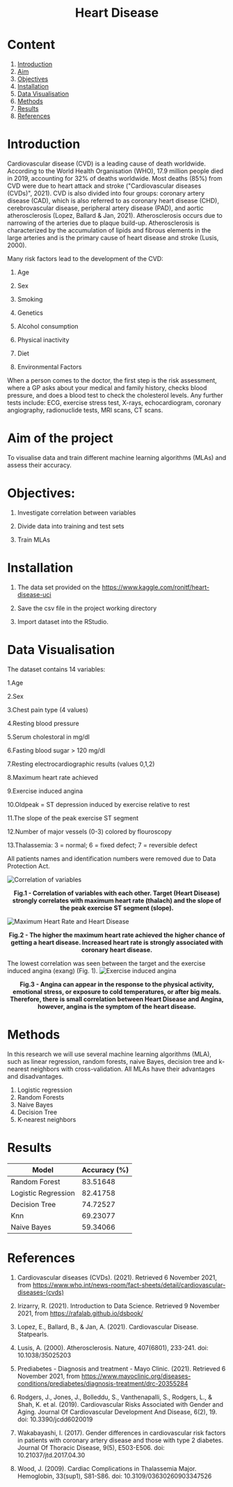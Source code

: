 <h1 align="center">Heart Disease</h1>

# Content 
1. [Introduction](#intr)
2. [Aim](#aim)
3. [Objectives](#objective)
4. [Installation](#instal)
5. [Data Visualisation](#visual)
6. [Methods](#methods)
7. [Results](#res)
8. [References](#ref)


<a name="intr"></a>
# Introduction 
Cardiovascular disease (CVD) is a leading cause of death worldwide. According to the World Health Organisation (WHO), 17.9 million people died in 2019, accounting for 32% of deaths worldwide. Most deaths (85%) from CVD were due to heart attack and stroke ("Cardiovascular diseases (CVDs)", 2021). CVD is also divided into four groups:  coronary artery disease (CAD), which is also referred to as coronary heart disease (CHD), cerebrovascular disease, peripheral artery disease (PAD), and aortic atherosclerosis (Lopez, Ballard & Jan, 2021). 
Atherosclerosis occurs due to narrowing of the arteries due to plaque build-up. Atherosclerosis is characterized by the accumulation of lipids and fibrous elements in the large arteries and is the primary cause of heart disease and stroke (Lusis, 2000). 

Many risk factors lead to the development of the CVD: 

1. Age

2. Sex

3. Smoking

4. Genetics 

5. Alcohol consumption

6. Physical inactivity 

7. Diet 

8. Environmental Factors

When a person comes to the doctor, the first step is the risk assessment, where a GP asks about your medical and family history, checks blood pressure, and does a blood test to check the cholesterol levels. Any further tests include: ECG, exercise stress test, X-rays, echocardiogram, coronary angiography, radionuclide tests, MRI scans, CT scans. 

<a name="aim"></a>

# Aim of the project
To visualise data and train different machine learning algorithms (MLAs) and assess their accuracy. 

<a name="objective"></a>

# Objectives: 

1. Investigate correlation between variables

2. Divide data into training and test sets

3. Train MLAs

<a name="instal"></a>

# Installation 
1. The data set provided on the https://www.kaggle.com/ronitf/heart-disease-uci 

2. Save the csv file in the project working directory

3. Import dataset into the RStudio. 

<a name="visual"></a>

# Data Visualisation 
The dataset contains 14 variables: 

 1.Age 
 
 2.Sex 
 
 3.Chest pain type (4 values) 
 
 4.Resting blood pressure 
 
 5.Serum cholestoral in mg/dl 
 
 6.Fasting blood sugar > 120 mg/dl
 
 7.Resting electrocardiographic results (values 0,1,2)
 
 8.Maximum heart rate achieved 
 
 9.Exercise induced angina 
 
 10.Oldpeak = ST depression induced by exercise relative to rest 
 
 11.The slope of the peak exercise ST segment 
 
 12.Number of major vessels (0-3) colored by flouroscopy 
 
 13.Thalassemia: 3 = normal; 6 = fixed defect; 7 = reversible defect
 
All patients names and identification numbers were removed due to Data Protection Act.

![Correlation of variables](images/Correlation.png)
<figcaption align = "center"><b>Fig.1 - Correlation of variables with each other. Target (Heart Disease) strongly correlates with maximum heart rate (thalach) and the slope of the peak exercise ST segment (slope).</b></figcaption>

![Maximum Heart Rate and Heart Disease](images/max-heart-rate.png)
<figcaption align = "center"><b>Fig.2 - The higher the maximum heart rate achieved the higher chance of getting a heart disease. Increased heart rate is strongly associated with coronary heart disease.</b></figcaption>

The lowest correlation was seen between the target and the exercise induced angina (exang) (Fig. 1).
![Exercise induced angina](images/Exang.png)
<figcaption align = "center"><b>Fig.3 - Angina can appear in the response to the physical activity, emotional stress, or exposure to cold temperatures, or after big meals. Therefore, there is small correlation between Heart Disease and Angina, however, angina is the symptom of the heart disease.</b></figcaption>

<a name="methods"></a>

# Methods
In this research we will use several machine learning algorithms (MLA), such as linear regression, random forests, naive Bayes, decision tree and k-nearest neighbors with cross-validation. All MLAs have their advantages and disadvantages. 
1. Logistic regression 
2. Random Forests 
3. Naive Bayes
4. Decision Tree
5. K-nearest neighbors

<a name="res"></a>

# Results

| Model                | Accuracy (%)  |
| -------------------- | ------------- |
| Random Forest        | 83.51648      |
| Logistic Regression  | 82.41758      |
| Decision  Tree       | 74.72527      |
| Knn                  | 69.23077      |
| Naive Bayes          | 59.34066      |

<a name="ref"></a>

# References 

1. Cardiovascular diseases (CVDs). (2021). Retrieved 6 November 2021, from https://www.who.int/news-room/fact-sheets/detail/cardiovascular-diseases-(cvds)

2. Irizarry, R. (2021). Introduction to Data Science. Retrieved 9 November 2021, from https://rafalab.github.io/dsbook/

3. Lopez, E., Ballard, B., & Jan, A. (2021). Cardiovascular Disease. Statpearls.

4. Lusis, A. (2000). Atherosclerosis. Nature, 407(6801), 233-241. doi: 10.1038/35025203

5. Prediabetes - Diagnosis and treatment - Mayo Clinic. (2021). Retrieved 6 November 2021, from https://www.mayoclinic.org/diseases-conditions/prediabetes/diagnosis-treatment/drc-20355284

6. Rodgers, J., Jones, J., Bolleddu, S., Vanthenapalli, S., Rodgers, L., & Shah, K. et al. (2019). Cardiovascular Risks Associated with Gender and Aging. Journal Of Cardiovascular Development And Disease, 6(2), 19. doi: 10.3390/jcdd6020019

7. Wakabayashi, I. (2017). Gender differences in cardiovascular risk factors in patients with coronary artery disease and those with type 2 diabetes. Journal Of Thoracic Disease, 9(5), E503-E506. doi: 10.21037/jtd.2017.04.30

8. Wood, J. (2009). Cardiac Complications in Thalassemia Major. Hemoglobin, 33(sup1), S81-S86. doi: 10.3109/03630260903347526

